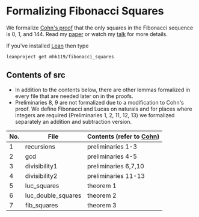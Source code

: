 # Formalizing Fibonacci Squares

We formalize [Cohn's proof](https://math.la.asu.edu/~checkman/SquareFibonacci.html) that the only squares in the Fibonacci sequence is 0, 1, and 144.
Read my [paper](https://kwarc.info/teaching/CICM21WS/fmm5.pdf) or watch my [talk](https://www.youtube.com/watch?v=OCQfkhqg8Yg&ab_channel=leanprovercommunity) for more details.

If you've installed [Lean](https://leanprover-community.github.io/get_started.html#regular-install) then type 
```
leanproject get mhk119/fibonacci_squares
```

## Contents of src
<ul>
<li> In addition to the contents below, there are other lemmas formalized in every file that are needed later on in the proofs. </li>
<li> Preliminaries 8, 9 are not formalized due to a modification to Cohn's proof. We define Fibonacci and Lucas on naturals and for places where integers are required (Preliminaries 1, 2, 11, 12, 13) we formalized separately an addition and subtraction version. </li></ul>

| No. | File               | Contents (refer to [Cohn](https://math.la.asu.edu/~checkman/SquareFibonacci.html))             |
|-----|--------------------|----------------------|
| 1   | recursions         | preliminaries 1-3    |
| 2   | gcd                | preliminaries 4-5    |
| 3   | divisibility1      | preliminaries 6,7,10 |
| 4   | divisibility2      | preliminaries 11-13  |
| 5   | luc_squares        | theorem 1            |
| 6   | luc_double_squares | theorem 2            |
| 7   | fib_squares        | theorem 3            |
